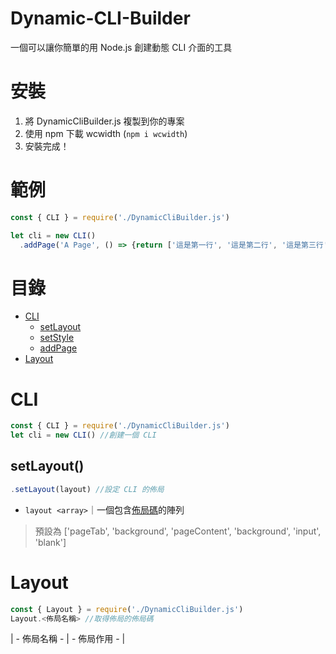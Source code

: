 # Dynamic-CLI-Builder
一個可以讓你簡單的用 Node.js 創建動態 CLI 介面的工具

# 安裝
1. 將 DynamicCliBuilder.js 複製到你的專案
2. 使用 npm 下載 wcwidth (`npm i wcwidth`)
3. 安裝完成！

# 範例
```js
const { CLI } = require('./DynamicCliBuilder.js')

let cli = new CLI()
  .addPage('A Page', () => {return ['這是第一行', '這是第二行', '這是第三行'])
```

# 目錄
* [CLI](#cli)
  * [setLayout](#setlayout)
  * [setStyle](#setstyle)
  * [addPage](#addpage)
* [Layout](#layout)

# CLI
```js
const { CLI } = require('./DynamicCliBuilder.js')
let cli = new CLI() //創建一個 CLI
```

## setLayout()
```js
.setLayout(layout) //設定 CLI 的佈局
```
* `layout <array>`｜一個包含[佈局碼](#layout)的陣列
> 預設為 ['pageTab', 'background', 'pageContent', 'background', 'input', 'blank']

# Layout
```js
const { Layout } = require('./DynamicCliBuilder.js')
Layout.<佈局名稱> //取得佈局的佈局碼
```

| - 佈局名稱 - |  - 佈局作用 - |
